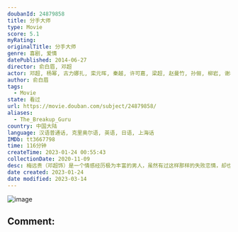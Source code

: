 ```yaml
---
doubanId: 24879858
title: 分手大师
type: Movie
score: 5.1
myRating: 
originalTitle: 分手大师
genre: 喜剧, 爱情
datePublished: 2014-06-27
director: 俞白眉, 邓超
actor: 邓超, 杨幂, 古力娜扎, 栾元晖, 秦越, 许可嘉, 梁超, 赵曼竹, 孙俪, 柳岩, 谢楠, 纪姿含, 曹可凡, 金星, 韩寒, 刘园媛, 代乐乐, 申雪, 赵宏博, 吴京
author: 俞白眉
tags:
  - Movie
state: 看过
url: https://movie.douban.com/subject/24879858/
aliases:
  - The_Breakup_Guru
country: 中国大陆
language: 汉语普通话, 克里奥尔语, 英语, 日语, 上海话
IMDb: tt3667798
time: 116分钟
createTime: 2023-01-24 00:55:43
collectionDate: 2020-11-09
desc: 梅远贵（邓超饰）是一个情感经历极为丰富的男人，虽然有过这样那样的失败恋情，却也帮他铺就了一条通往荣华复归的康庄大道。现如今的梅远贵生活在首都北京，与其精英团队操办起帮人分手的奇葩业务，无论你有着怎样...
date created: 2023-01-24
date modified: 2023-03-14
---
```


![image](p2188112867.jpg)

Comment:
---
